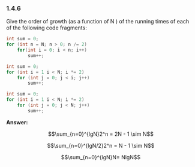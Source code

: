 ### 1.4.6
Give the order of growth (as a function of N ) of the running times of each of the following code fragments:

```java
int sum = 0;
for (int n = N; n > 0; n /= 2)
	for(int i = 0; i < n; i++)
		sum++;
```

```java
int sum = 0;
for (int i = 1 i < N; i *= 2)
	for (int j = 0; j < i; j++)
		sum++;
```
```java
int sum = 0;
for (int i = 1 i < N; i *= 2)
	for (int j = 0; j < N; j++)
		sum++;
```

**Answer:**

$$\sum_{n=0}^{lgN}2^n =  2N - 1 \sim N$$

$$\sum_{n=0}^{lgN/2}2^n = N - 1 \sim N$$

$$\sum_{n=0}^{lgN}N= NlgN$$

